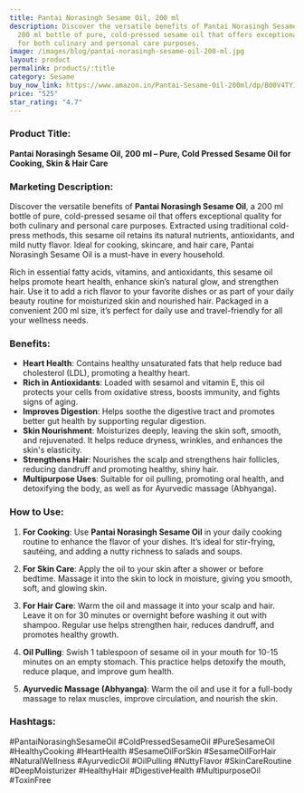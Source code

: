 ```yaml
---
title: Pantai Norasingh Sesame Oil, 200 ml
description: Discover the versatile benefits of Pantai Norasingh Sesame Oil, a
  200 ml bottle of pure, cold-pressed sesame oil that offers exceptional quality
  for both culinary and personal care purposes.
image: /images/blog/pantai-norasingh-sesame-oil-200-ml.jpg
layout: product
permalink: products/:title
category: Sesame
buy_now_link: https://www.amazon.in/Pantai-Sesame-Oil-200ml/dp/B00V4TY1AG/ref=sr_1_20?crid=A4KOR1T28SZX&tag=ayushmonk-21
price: "525"
star_rating: "4.7"
---
```

### Product Title:
**Pantai Norasingh Sesame Oil, 200 ml – Pure, Cold Pressed Sesame Oil for Cooking, Skin & Hair Care**

### Marketing Description:
Discover the versatile benefits of **Pantai Norasingh Sesame Oil**, a 200 ml bottle of pure, cold-pressed sesame oil that offers exceptional quality for both culinary and personal care purposes. Extracted using traditional cold-press methods, this sesame oil retains its natural nutrients, antioxidants, and mild nutty flavor. Ideal for cooking, skincare, and hair care, Pantai Norasingh Sesame Oil is a must-have in every household.

Rich in essential fatty acids, vitamins, and antioxidants, this sesame oil helps promote heart health, enhance skin’s natural glow, and strengthen hair. Use it to add a rich flavor to your favorite dishes or as part of your daily beauty routine for moisturized skin and nourished hair. Packaged in a convenient 200 ml size, it’s perfect for daily use and travel-friendly for all your wellness needs.

### Benefits:
- **Heart Health**: Contains healthy unsaturated fats that help reduce bad cholesterol (LDL), promoting a healthy heart.
- **Rich in Antioxidants**: Loaded with sesamol and vitamin E, this oil protects your cells from oxidative stress, boosts immunity, and fights signs of aging.
- **Improves Digestion**: Helps soothe the digestive tract and promotes better gut health by supporting regular digestion.
- **Skin Nourishment**: Moisturizes deeply, leaving the skin soft, smooth, and rejuvenated. It helps reduce dryness, wrinkles, and enhances the skin's elasticity.
- **Strengthens Hair**: Nourishes the scalp and strengthens hair follicles, reducing dandruff and promoting healthy, shiny hair.
- **Multipurpose Uses**: Suitable for oil pulling, promoting oral health, and detoxifying the body, as well as for Ayurvedic massage (Abhyanga).

### How to Use:
1. **For Cooking**: Use **Pantai Norasingh Sesame Oil** in your daily cooking routine to enhance the flavor of your dishes. It’s ideal for stir-frying, sautéing, and adding a nutty richness to salads and soups.

2. **For Skin Care**: Apply the oil to your skin after a shower or before bedtime. Massage it into the skin to lock in moisture, giving you smooth, soft, and glowing skin.

3. **For Hair Care**: Warm the oil and massage it into your scalp and hair. Leave it on for 30 minutes or overnight before washing it out with shampoo. Regular use helps strengthen hair, reduces dandruff, and promotes healthy growth.

4. **Oil Pulling**: Swish 1 tablespoon of sesame oil in your mouth for 10-15 minutes on an empty stomach. This practice helps detoxify the mouth, reduce plaque, and improve gum health.

5. **Ayurvedic Massage (Abhyanga)**: Warm the oil and use it for a full-body massage to relax muscles, improve circulation, and nourish the skin.

### Hashtags:
#PantaiNorasinghSesameOil #ColdPressedSesameOil #PureSesameOil #HealthyCooking #HeartHealth #SesameOilForSkin #SesameOilForHair #NaturalWellness #AyurvedicOil #OilPulling #NuttyFlavor #SkinCareRoutine #DeepMoisturizer #HealthyHair #DigestiveHealth #MultipurposeOil #ToxinFree
